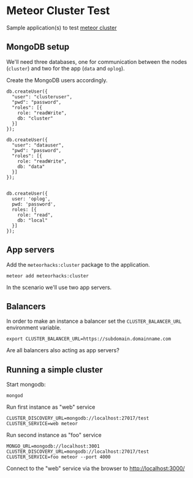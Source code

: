 Meteor Cluster Test
===================

Sample application(s) to test [meteor
cluster](https://github.com/meteorhacks/cluster)

MongoDB setup
-------------

We'll need three databases, one for communication between the nodes
(`cluster`) and two for the app (`data` and `oplog`).

Create the MongoDB users accordingly.

    db.createUser({
      "user": "clusteruser",
      "pwd": "password",
      "roles": [{
        role: "readWrite",
        db: "cluster"
      }]
    });

    db.createUser({
      "user": "datauser",
      "pwd": "password",
      "roles": [{
        role: "readWrite",
        db: "data"
      }]
    });


    db.createUser({
      user: 'oplog',
      pwd: 'password',
      roles: [{  
        role: "read",
        db: "local"
      }]
    });

App servers
-----------

Add the `meteorhacks:cluster` package to the application.

    meteor add meteorhacks:cluster

In the scenario we'll use two app servers.

Balancers
---------

In order to make an instance a balancer set the `CLUSTER_BALANCER_URL`
environment variable.

    export CLUSTER_BALANCER_URL=https://subdomain.domainname.com

Are all balancers also acting as app servers?

Running a simple cluster
------------------------
Start mongodb:

    mongod

Run first instance as "web" service

    CLUSTER_DISCOVERY_URL=mongodb://localhost:27017/test CLUSTER_SERVICE=web meteor

Run second instance as "foo" service

    MONGO_URL=mongodb://localhost:3001 CLUSTER_DISCOVERY_URL=mongodb://localhost:27017/test CLUSTER_SERVICE=foo meteor --port 4000

Connect to the "web" service via the browser to [http://localhost:3000/](http://localhost:3000/)
